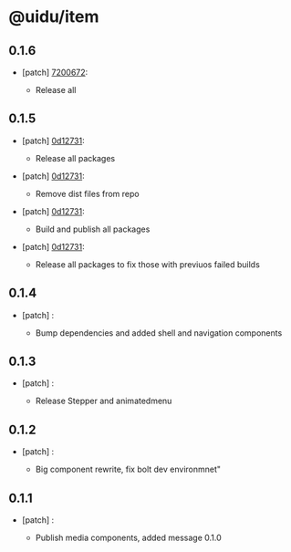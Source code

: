 # @uidu/item

## 0.1.6
- [patch] [7200672](https://github.org/uidu-org/guidu/commits/7200672):

  - Release all

## 0.1.5
- [patch] [0d12731](https://github.org/uidu-org/guidu/commits/0d12731):

  - Release all packages
- [patch] [0d12731](https://github.org/uidu-org/guidu/commits/0d12731):

  - Remove dist files from repo
- [patch] [0d12731](https://github.org/uidu-org/guidu/commits/0d12731):

  - Build and publish all packages
- [patch] [0d12731](https://github.org/uidu-org/guidu/commits/0d12731):

  - Release all packages to fix those with previuos failed builds

## 0.1.4
- [patch] :

  - Bump dependencies and added shell and navigation components

## 0.1.3
- [patch] :

  - Release Stepper and animatedmenu

## 0.1.2
- [patch] :

  - Big component rewrite, fix bolt dev environmnet"

## 0.1.1
- [patch] :

  - Publish media components, added message 0.1.0
